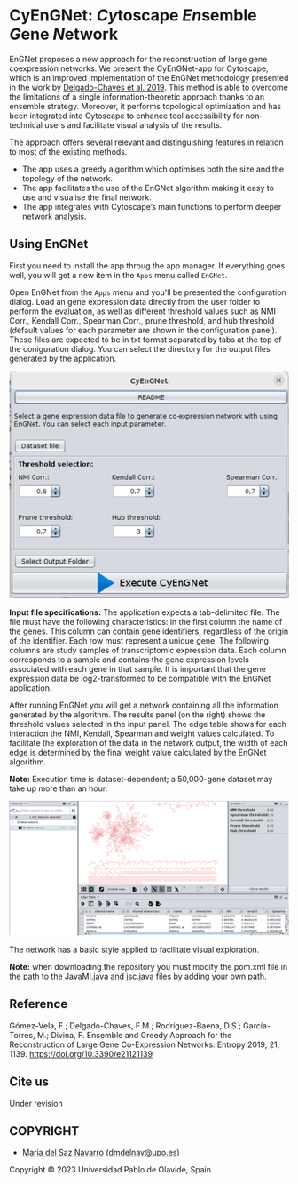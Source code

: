 # CyEnGNet: *Cy*toscape *En*semble *G*ene *N*etwork

EnGNet proposes a new approach for the reconstruction of large gene coexpression networks. We present the CyEnGNet-app for Cytoscape, which is an improved implementation of the EnGNet methodology presented in the work by <a href="https://www.mdpi.com/1099-4300/21/12/1139">Delgado-Chaves et al. 2019</a>. This method is able to overcome the limitations of a single information-theoretic approach thanks to an ensemble strategy. Moreover, it performs topological optimization and has been integrated into Cytoscape to enhance tool accessibility for non-technical users and facilitate visual analysis of the results. 

The approach offers several relevant and distinguishing features in relation to most of the existing methods.
* The app uses a greedy algorithm which optimises both the size and the topology of the network. 
* The app facilitates the use of the EnGNet algorithm making it easy to use and visualise the final network. 
* The app integrates with Cytoscape’s main functions to perform deeper network analysis.



## Using EnGNet

First you need to install the app throug the app manager. If everything goes well, you will get a new item in the `Apps` menu called `EnGNet`.

Open EnGNet from the `Apps` menu and you'll be presented the configuration dialog. Load an gene expression data directly from the user folder to perform the evaluation, as well as different threshold values such as NMI Corr., Kendall Corr., Spearman Corr., prune threshold, and hub threshold (default values for each parameter are shown in the configuration panel). These files are expected to be in txt format separated by tabs at the top of the coniguration dialog. You can select the directory for the output files generated by the application.  

![EnGNet result](imagen/inputdata_img.png)

**Input file specifications:** The application expects a tab-delimited file. The file must have the following characteristics: in the first column the name of the genes. This column can contain gene identifiers, regardless of the origin of the identifier. Each row must represent a unique gene. The following columns are study samples of transcriptomic expression data. Each column corresponds to a sample and contains the gene expression levels associated with each gene in that sample. It is important that the gene expression data be log2-transformed to be compatible with the EnGNet application.

After running EnGNet you will get a network containing all the information generated by the algorithm. The results panel (on the right) shows the threshold values selected in the input panel. The edge table shows for each interaction the NMI, Kendall, Spearman and weight values calculated. To facilitate the exploration of the data in the network output, the width of each edge is determined by the final weight value calculated by the EnGNet algorithm.

**Note:** Execution time is dataset-dependent; a 50,000-gene dataset may take up more than an hour.

![EnGNet result](imagen/outputdata_img.png)

The network has a basic style applied to facilitate visual exploration. 

**Note:** when downloading the repository you must modify the pom.xml file in the path to the JavaMI.java and jsc.java files by adding your own path.

## Reference
Gómez-Vela, F.; Delgado-Chaves, F.M.; Rodríguez-Baena, D.S.; García-Torres, M.; Divina, F. Ensemble and Greedy Approach for the Reconstruction of Large Gene Co-Expression Networks. Entropy 2019, 21, 1139. https://doi.org/10.3390/e21121139  

## Cite us
Under revision
  

## COPYRIGHT
* <a href="mailto:dmdelnav@upo.es">Maria del Saz Navarro</a> (<a href="mailto:dmdelnav@upo.es">dmdelnav@upo.es</a>)

Copyright © 2023 Universidad Pablo de Olavide, Spain.
